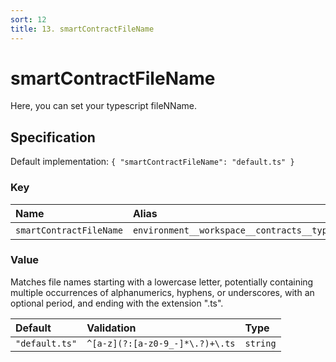 ```yaml
---
sort: 12
title: 13. smartContractFileName
---
```


# smartContractFileName

Here, you can set your typescript fileNName.


## Specification

Default implementation: ```{ "smartContractFileName": "default.ts" }```

### Key

| **Name** | **Alias** | **Methods** | **Category** |  
|:--|:--|:--|:--|
| ```smartContractFileName``` | ```environment__workspace__contracts__typescript__fileName``` | [deployContract](../methods/deployContract.html#options) | [Workspace](../options/#workspace) |

### Value

Matches file names starting with a lowercase letter, potentially containing multiple occurrences of alphanumerics, hyphens, or underscores, with an optional period, and ending with the extension ".ts".

| **Default** | **Validation** | **Type** |
|:--|:--|:--|
| ```"default.ts"``` | ```^[a-z](?:[a-z0-9_-]*\.?)+\.ts``` | ```string``` |

